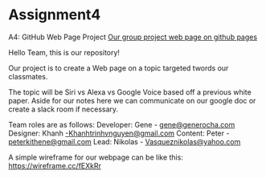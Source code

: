 # Assignment4
A4: GitHub Web Page Project
<a href="https://nikolasvasquez.github.io/Assignment4/">Our group project web page on github pages</a>


Hello Team, this is our repository!

Our project is to create a Web page on a topic targeted twords our classmates.
 
The topic will be Siri vs Alexa vs Google Voice based off a previous white paper.
Aside for our notes here we can communicate on our google doc or create a slack room if necessary.

Team roles are as follows:
Developer:  Gene - gene@generocha.com
Designer: Khanh -Khanhtrinhvnguyen@gmail.com 
Content: Peter - peterkithene@gmail.com
Lead: Nikolas - Vasqueznikolas@yahoo.com

A simple wireframe for our webpage can be like this:
https://wireframe.cc/fEXkRr
